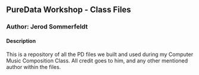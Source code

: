 ## PureData Workshop - Class Files
### Author: Jerod Sommerfeldt

#### Description
This is a repository of all the PD files we built and used during my Computer Music Composition Class. All credit goes to him, and any other mentioned author within the files.
